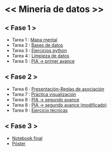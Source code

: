 # <<     Mineria de datos     >>

## <   Fase 1   >

- Tarea 1 : [Mapa mental](https://github.com/xthaliax/mineriaa/blob/main/MapaMental_1_1941494.pdf)
- Tarea 2 : [Bases de datos](https://github.com/claudiogaytan28/MineriaDeDatos/blob/main/EjercicioBD_Equipo3.pdf)
- Tarea 3 : [Ejercicios python](https://github.com/xthaliax/mineriaa/blob/main/Ej_Python_1941494.ipynb)
- Tarea 4 : [Limpieza de datos](https://github.com/claudiogaytan28/MineriaDeDatos/blob/main/Ej_Limpieza_Equipo3.ipynb)
- Tarea 5 : [PIA -> primer avance](https://github.com/xthaliax/mineriaa/blob/main/Avance1_PIA_Equipo3.ipynb)

## <   Fase 2   >

- Tarea 6 : [Presentación-Reglas de asociación](https://github.com/Ruy8/RuyAramis_Mineria/blob/main/Presentaci%C3%B3n_ReglasDeAsociaci%C3%B3n_Equipo3.pdf)
- Tarea 7 : [Práctica visualización](https://github.com/xthaliax/mineriaa/blob/main/Visualizacion_Equipo3.ipynb)
- Tarea 8 : [PIA -> segundo avance](https://github.com/claudiogaytan28/MineriaDeDatos/blob/main/Entrega2_Equipo3.ipynb)
- Tarea 8 : [PIA -> segundo avance (modificado)](https://github.com/claudiogaytan28/MineriaDeDatos/blob/main/Entrega2_Equipo3_Mod.ipynb)
- Tarea 9 : [Ejercicio técnicas](https://github.com/Ruy8/RuyAramis_Mineria/blob/main/Equipo3_T%C3%A9cnicas.ipynb)

## <  Fase 3 >
- [Notebook final](https://github.com/xthaliax/mineriaa/blob/main/Notebook%20-%20equipo%203.ipynb)
- [Póster](https://github.com/xthaliax/mineriaa/blob/main/P%C3%B3ster%20-%20Equipo%203.pdf)


